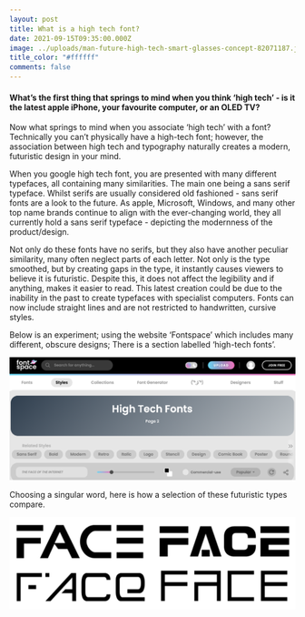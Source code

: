 ```yaml
---
layout: post
title: What is a high tech font?
date: 2021-09-15T09:35:00.000Z
image: ../uploads/man-future-high-tech-smart-glasses-concept-82071187.jpg
title_color: "#ffffff"
comments: false
---
```

#### **What’s the first thing that springs to mind when you think ‘high tech’ - is it the latest apple iPhone, your favourite computer, or an OLED TV?**

Now what springs to mind when you associate ‘high tech’ with a font? Technically you can’t physically have a high-tech font; however, the association between high tech and typography naturally creates a modern, futuristic design in your mind.

When you google high tech font, you are presented with many different typefaces, all containing many similarities. The main one being a sans serif typeface. Whilst serifs are usually considered old fashioned - sans serif fonts are a look to the future. As apple, Microsoft, Windows, and many other top name brands continue to align with the ever-changing world, they all currently hold a sans serif typeface - depicting the modernness of the product/design.

Not only do these fonts have no serifs, but they also have another peculiar similarity, many often neglect parts of each letter. Not only is the type smoothed, but by creating gaps in the type, it instantly causes viewers to believe it is futuristic. Despite this, it does not affect the legibility and if anything, makes it easier to read. This latest creation could be due to the inability in the past to create typefaces with specialist computers. Fonts can now include straight lines and are not restricted to handwritten, cursive styles. 

Below is an experiment; using the website ‘Fontspace’ which includes many different, obscure designs; There is a section labelled ‘high-tech fonts’.

![](../uploads/screenshot-2021-12-16-at-10.51.27.png)

Choosing a singular word, here is how a selection of these futuristic types compare. 

![](../uploads/screenshot-2021-12-16-at-10.56.17.png)